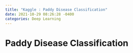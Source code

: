 ```yaml
---
title: "Kaggle : Paddy Disease Classification"
date: 2021-10-29 08:26:28 -0400
categories: Deep Learning
---
```

# Paddy Disease Classification

<br>
<br>
<br>
